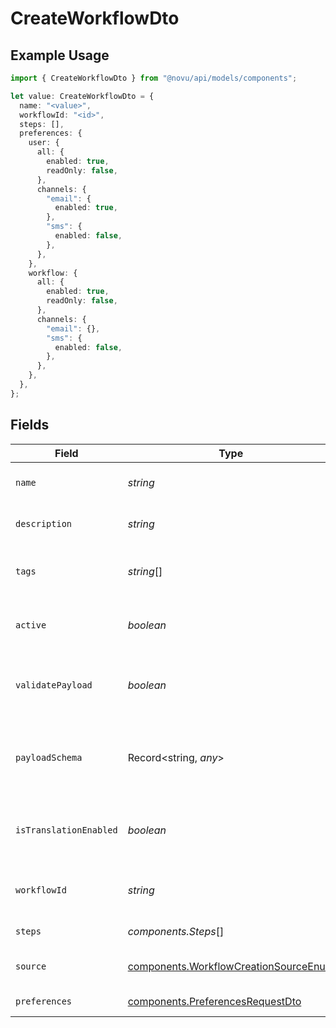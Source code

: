 # CreateWorkflowDto

## Example Usage

```typescript
import { CreateWorkflowDto } from "@novu/api/models/components";

let value: CreateWorkflowDto = {
  name: "<value>",
  workflowId: "<id>",
  steps: [],
  preferences: {
    user: {
      all: {
        enabled: true,
        readOnly: false,
      },
      channels: {
        "email": {
          enabled: true,
        },
        "sms": {
          enabled: false,
        },
      },
    },
    workflow: {
      all: {
        enabled: true,
        readOnly: false,
      },
      channels: {
        "email": {},
        "sms": {
          enabled: false,
        },
      },
    },
  },
};
```

## Fields

| Field                                                                                          | Type                                                                                           | Required                                                                                       | Description                                                                                    |
| ---------------------------------------------------------------------------------------------- | ---------------------------------------------------------------------------------------------- | ---------------------------------------------------------------------------------------------- | ---------------------------------------------------------------------------------------------- |
| `name`                                                                                         | *string*                                                                                       | :heavy_check_mark:                                                                             | Name of the workflow                                                                           |
| `description`                                                                                  | *string*                                                                                       | :heavy_minus_sign:                                                                             | Description of the workflow                                                                    |
| `tags`                                                                                         | *string*[]                                                                                     | :heavy_minus_sign:                                                                             | Tags associated with the workflow                                                              |
| `active`                                                                                       | *boolean*                                                                                      | :heavy_minus_sign:                                                                             | Whether the workflow is active                                                                 |
| `validatePayload`                                                                              | *boolean*                                                                                      | :heavy_minus_sign:                                                                             | Enable or disable payload schema validation                                                    |
| `payloadSchema`                                                                                | Record<string, *any*>                                                                          | :heavy_minus_sign:                                                                             | The payload JSON Schema for the workflow                                                       |
| `isTranslationEnabled`                                                                         | *boolean*                                                                                      | :heavy_minus_sign:                                                                             | Enable or disable translations for this workflow                                               |
| `workflowId`                                                                                   | *string*                                                                                       | :heavy_check_mark:                                                                             | Unique identifier for the workflow                                                             |
| `steps`                                                                                        | *components.Steps*[]                                                                           | :heavy_check_mark:                                                                             | Steps of the workflow                                                                          |
| `source`                                                                                       | [components.WorkflowCreationSourceEnum](../../models/components/workflowcreationsourceenum.md) | :heavy_minus_sign:                                                                             | Source of workflow creation                                                                    |
| `preferences`                                                                                  | [components.PreferencesRequestDto](../../models/components/preferencesrequestdto.md)           | :heavy_minus_sign:                                                                             | Workflow preferences                                                                           |